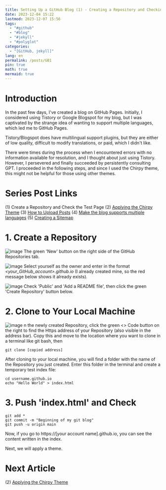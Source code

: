 ```yaml
---
title: Setting Up a GitHub Blog (1) - Creating a Repository and Checking the Test Page
date: 2023-12-04 15:22
lastmod: 2023-12-07 15:56
tags:
  - "#github"
  - "#blog"
  - "#jekyll"
  - "#polyglot"
categories:
  - "[GitHub, jekyll]"
lang: en
permalink: /posts/GB1
pin: true
math: true
mermaid: true
---
```


# Introduction

In the past few days, I've created a blog on GitHub Pages. Initially, I considered using Tistory or Google Blogspot for my blog, but I was captivated by the strange idea of wanting to support multiple languages, which led me to GitHub Pages.

Tistory/Blogspot does have multilingual support plugins, but they are either of low quality, difficult to modify translations, or paid, which I didn't like.

There were times during the process when I encountered errors with no information available for resolution, and I thought about just using Tistory. However, I persevered and finally succeeded by persistently consulting GPT. I proceeded in the following steps, and since I used the Chirpy theme, this might not be helpful for those using other themes.

# Series Post Links

(1) Create a Repository and Check the Test Page
(2) [Applying the Chirpy Theme](https://hionpu.com/posts/Github_blog_2)
(3) [How to Upload Posts](https://hionpu.com/posts/Github_blog_3) 
(4) [Make the blog supports multiple languages](https://hionpu.com/posts/Github_blog_4) 
(5) [Creating a Sitemap](https://hionpu.com/posts/Github_blog_5) 



# 1. Create a Repository


![image](https://github.com/hionpu/hionpu.github.io/assets/111286364/cb721c89-9865-4fbc-ae40-ebfbb0e12479)
The green 'New' button on the right side of the GitHub Repositories tab.

![image](https://github.com/hionpu/hionpu.github.io/assets/111286364/dd573081-6fca-4e49-91d1-b1695488f991)
Select yourself as the owner and enter in the format _<your_GitHub_account>.github.io_ (I already created mine, so the red message below shows it already exists).


![image](https://github.com/hionpu/hionpu.github.io/assets/111286364/76025c67-7d43-4735-9913-b57b0985ab2b)
Check 'Public' and 'Add a README file', then click the green 'Create Repository' button below.

# 2. Clone to Your Local Machine

![image](https://github.com/hionpu/hionpu.github.io/assets/111286364/a229797f-8ae0-460c-ac42-61edcccc0a2d)
n the newly created Repository, click the green <> Code button on the right to find the Https address of your Repository (also visible in the address bar). Copy this and move to the location where you want to clone in a terminal like git bash, then

```
git clone [copied address]
```

After cloning to your local machine, you will find a folder with the name of the Repository you just created. Enter this folder in the terminal and create a temporary test index file:

```
cd username.github.io
echo "Hello World" > index.html
```

# 3. Push 'index.html' and Check

```
git add *
git commit -m "Beginning of my git blog"
git push -u origin main
```

Now, if you go to https://[your account name].github.io, you can see the content written in the index.

Next, we will apply a theme.


# Next Article

(2) [Applying the Chirpy Theme](https://hionpu.com/posts/Github_blog_2)

